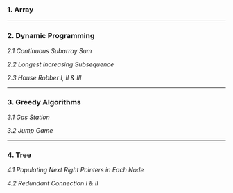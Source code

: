 ### 1. Array
---
### 2. Dynamic Programming
*2.1 Continuous Subarray Sum*

*2.2 Longest Increasing Subsequence*

*2.3 House Robber I, II & III*

---
### 3. Greedy Algorithms

*3.1 Gas Station*

*3.2 Jump Game*

---
### 4. Tree
*4.1 Populating Next Right Pointers in Each Node*

*4.2 Redundant Connection I & II*